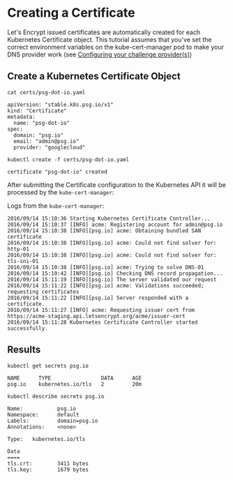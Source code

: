 # Creating a Certificate

Let's Encrypt issued certificates are automatically created for each Kubernetes Certificate object. This tutorial assumes that you've set the correct environment variables on the kube-cert-manager pod to make your DNS provider work (see [Configuring your challenge provider(s)](providers.md))

## Create a Kubernetes Certificate Object

```
cat certs/psg-dot-io.yaml
```

```
apiVersion: "stable.k8s.psg.io/v1"
kind: "Certificate"
metadata:
  name: "psg-dot-io"
spec:
  domain: "psg.io"
  email: "admin@psg.io"
  provider: "googlecloud"
```

```
kubectl create -f certs/psg-dot-io.yaml
```

```
certificate "psg-dot-io" created
```

After submitting the Certificate configuration to the Kubernetes API it will be processed by the `kube-cert-manager`:

Logs from the `kube-cert-manager`:

```
2016/09/14 15:10:36 Starting Kubernetes Certificate Controller...
2016/09/14 15:10:37 [INFO] acme: Registering account for admin@psg.io
2016/09/14 15:10:38 [INFO][psg.io] acme: Obtaining bundled SAN certificate
2016/09/14 15:10:38 [INFO][psg.io] acme: Could not find solver for: http-01
2016/09/14 15:10:38 [INFO][psg.io] acme: Could not find solver for: tls-sni-01
2016/09/14 15:10:38 [INFO][psg.io] acme: Trying to solve DNS-01
2016/09/14 15:10:42 [INFO][psg.io] Checking DNS record propagation...
2016/09/14 15:11:19 [INFO][psg.io] The server validated our request
2016/09/14 15:11:22 [INFO][psg.io] acme: Validations succeeded; requesting certificates
2016/09/14 15:11:22 [INFO][psg.io] Server responded with a certificate.
2016/09/14 15:11:27 [INFO] acme: Requesting issuer cert from https://acme-staging.api.letsencrypt.org/acme/issuer-cert
2016/09/14 15:11:28 Kubernetes Certificate Controller started successfully.
```

## Results

```
kubectl get secrets psg.io
```
```
NAME      TYPE                DATA      AGE
psg.io    kubernetes.io/tls   2         20m
```

```
kubectl describe secrets psg.io
```
```
Name:           psg.io
Namespace:      default
Labels:         domain=psg.io
Annotations:    <none>

Type:   kubernetes.io/tls

Data
====
tls.crt:        3411 bytes
tls.key:        1679 bytes
```